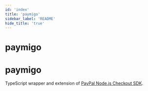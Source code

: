 ```yaml
---
id: 'index'
title: 'paymigo'
sidebar_label: 'README'
hide_title: 'true'
---
```


# paymigo

# paymigo

TypeScript wrapper and extension of [PayPal Node.js Checkout SDK](https://github.com/paypal/Checkout-NodeJS-SDK#readme).
